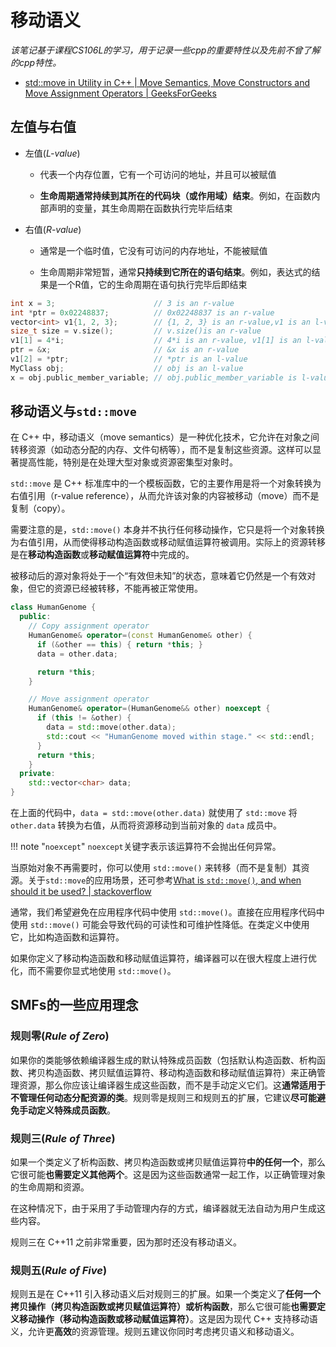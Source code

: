 # 移动语义

*该笔记基于课程CS106L的学习，用于记录一些cpp的重要特性以及先前不曾了解的cpp特性。*

- [std::move in Utility in C++ | Move Semantics, Move Constructors and Move Assignment Operators | GeeksForGeeks](https://www.geeksforgeeks.org/stdmove-in-utility-in-c-move-semantics-move-constructors-and-move-assignment-operators/)

## 左值与右值

- 左值(*L-value*)
    - 代表一个内存位置，它有一个可访问的地址，并且可以被赋值

    - **生命周期通常持续到其所在的代码块（或作用域）结束**。例如，在函数内部声明的变量，其生命周期在函数执行完毕后结束

- 右值(*R-value*)
    - 通常是一个临时值，它没有可访问的内存地址，不能被赋值

    - 生命周期非常短暂，通常**只持续到它所在的语句结束**。例如，表达式的结果是一个R值，它的生命周期在语句执行完毕后即结束

```cpp
int x = 3;                      // 3 is an r-value
int *ptr = 0x02248837;          // 0x02248837 is an r-value
vector<int> v1{1, 2, 3};        // {1, 2, 3} is an r-value,v1 is an l-value
size_t size = v.size();         // v.size()is an r-value
v1[1] = 4*i;                    // 4*i is an r-value, v1[1] is an l-value
ptr = &x;                       // &x is an r-value
v1[2] = *ptr;                   // *ptr is an l-value
MyClass obj;                    // obj is an l-value
x = obj.public_member_variable; // obj.public_member_variable is l-value
```

## 移动语义与`std::move`

在 C++ 中，移动语义（move semantics）是一种优化技术，它允许在对象之间转移资源（如动态分配的内存、文件句柄等），而不是复制这些资源。这样可以显著提高性能，特别是在处理大型对象或资源密集型对象时。

`std::move` 是 C++ 标准库中的一个模板函数，它的主要作用是将一个对象转换为右值引用（r-value reference），从而允许该对象的内容被移动（move）而不是复制（copy）。

需要注意的是，`std::move()` 本身并不执行任何移动操作，它只是将一个对象转换为右值引用，从而使得移动构造函数或移动赋值运算符被调用。实际上的资源转移是在**移动构造函数**或**移动赋值运算符**中完成的。

被移动后的源对象将处于一个“有效但未知”的状态，意味着它仍然是一个有效对象，但它的资源已经被转移，不能再被正常使用。

```cpp
class HumanGenome {
  public:
    // Copy assignment operator
    HumanGenome& operator=(const HumanGenome& other) { 
      if (&other == this) { return *this; }
      data = other.data;

      return *this;
    }

    // Move assignment operator
    HumanGenome& operator=(HumanGenome&& other) noexcept {
      if (this != &other) {
        data = std::move(other.data);
        std::cout << "HumanGenome moved within stage." << std::endl;
      }
      return *this;
    }
  private:
    std::vector<char> data;
}
```

在上面的代码中，`data = std::move(other.data)` 就使用了 `std::move` 将 `other.data` 转换为右值，从而将资源移动到当前对象的 `data` 成员中。

!!! note "`noexcept`"
    `noexcept`关键字表示该运算符不会抛出任何异常。

当原始对象不再需要时，你可以使用 `std::move()` 来转移（而不是复制）其资源。关于`std::move`的应用场景，还可参考[What is `std::move()`, and when should it be used? | stackoverflow](https://stackoverflow.com/questions/3413470/what-is-stdmove-and-when-should-it-be-used)

通常，我们希望避免在应用程序代码中使用 `std::move()`。直接在应用程序代码中使用 `std::move()` 可能会导致代码的可读性和可维护性降低。在类定义中使用它，比如构造函数和运算符。

如果你定义了移动构造函数和移动赋值运算符，编译器可以在很大程度上进行优化，而不需要你显式地使用 `std::move()`。

## SMFs的一些应用理念

### 规则零(*Rule of Zero*)

如果你的类能够依赖编译器生成的默认特殊成员函数（包括默认构造函数、析构函数、拷贝构造函数、拷贝赋值运算符、移动构造函数和移动赋值运算符）来正确管理资源，那么你应该让编译器生成这些函数，而不是手动定义它们。这**通常适用于不管理任何动态分配资源的类**。规则零是规则三和规则五的扩展，它建议**尽可能避免手动定义特殊成员函数**。

### 规则三(*Rule of Three*)

如果一个类定义了析构函数、拷贝构造函数或拷贝赋值运算符**中的任何一个**，那么它很可能**也需要定义其他两个**。这是因为这些函数通常一起工作，以正确管理对象的生命周期和资源。

在这种情况下，由于采用了手动管理内存的方式，编译器就无法自动为用户生成这些内容。

规则三在 C++11 之前非常重要，因为那时还没有移动语义。

### 规则五(*Rule of Five*)

规则五是在 C++11 引入移动语义后对规则三的扩展。如果一个类定义了**任何一个拷贝操作（拷贝构造函数或拷贝赋值运算符）或析构函数**，那么它很可能**也需要定义移动操作（移动构造函数或移动赋值运算符）**。这是因为现代 C++ 支持移动语义，允许更**高效**的资源管理。规则五建议你同时考虑拷贝语义和移动语义。
